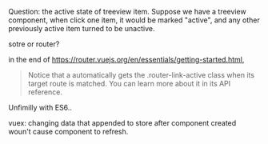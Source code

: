 Question: the active state of treeview item.
Suppose we have a treeview component, when click one item, it would be marked "active", and any other previously active item turned to be unactive.

sotre or router?

in the end of https://router.vuejs.org/en/essentials/getting-started.html,
> Notice that a <router-link> automatically gets the .router-link-active class when its target route is matched. You can learn more about it in its API reference.

Unfimilly with ES6..

vuex: changing data that appended to store after component created woun't cause component to refresh.